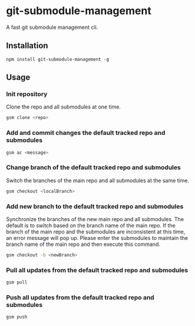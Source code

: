 # git-submodule-management

A fast git submodule management cli.

## Installation

```
npm install git-submodule-management -g
```

## Usage

### Init repository

Clone the repo and all submodules at one time.

```bash
gsm clone <repo>
```

### Add and commit changes the default tracked repo and submodules

```bash
gsm ac <message>
```

### Change branch of the default tracked repo and submodules

Switch the branches of the main repo and all submodules at the same time.

```bash
gsm checkout <localBranch>
```

### Add new branch to the default tracked repo and submodules

Synchronize the branches of the new main repo and all submodules. The default is to switch based on the branch name of the main repo. If the branch of the main repo and the submodules are inconsistent at this time, an error message will pop up. Please enter the submodules to maintain the branch name of the main repo and then execute this command.

```bash
gsm checkout -b <newBranch>
```

### Pull all updates from the default tracked repo and submodules

```bash
gsm pull
```

### Push all updates from the default tracked repo and submodules

```bash
gsm push
```
